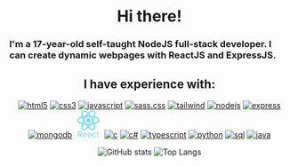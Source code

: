 <h1 align="center">Hi there!</h1>

### I'm a 17-year-old self-taught NodeJS full-stack developer. I can create dynamic webpages with ReactJS and ExpressJS.

<h2 align="center">I have experience with:</h2>
<div align="center">
      <a href="https://en.m.wikipedia.org/wiki/HTML"><img
        src="https://github.com/MertJSX/MertJSX/assets/122701396/70cc50c7-39ea-4947-8d79-6be41e03c263"
        alt="html5"
        width="45"
        height="45"
      /></a>
      <a href="https://en.m.wikipedia.org/wiki/CSS"><img
        src="https://github.com/MertJSX/MertJSX/assets/122701396/2cfc1f2e-04bd-4400-9bc8-36fdef0db5db"
        alt="css3"
        width="45"
        height="45"
      /></a>
      <a href="https://developer.mozilla.org/en-US/docs/Web/JavaScript"><img
        src="https://github.com/user-attachments/assets/dcf3e135-6411-44a3-a251-629e97461bd6"
        alt="javascript"
        width="45"
        height="45"
      /></a>
      <a href="https://sass-lang.com/"><img
        src="https://sass-lang.com/assets/img/styleguide/seal-color.png"
        alt="sass.css"
        width="50"
        height="50"
      /></a>
      <a href="https://tailwindcss.com/"><img
        src="https://github.com/user-attachments/assets/a5fbf8c9-7947-45bd-9c86-6f0159a794cf"
        alt="tailwind"
        width="60"
        height="40"
      /></a>
      <a href="https://nodejs.org/en"><img
        src="https://www.vectorlogo.zone/logos/nodejs/nodejs-icon.svg"
        alt="nodejs"
        width="50"
        height="50"
      /></a>
      <a href="https://expressjs.com/"><img
        src="https://github.com/MertJSX/MertJSX/assets/122701396/f9132784-1cbd-4cab-8182-484a91b9ea34"
        alt="express"
        style="background-color: white"
        width="50"
        height="50"
      /></a>
      <a href="https://www.mongodb.com/"><img
        src="https://www.vectorlogo.zone/logos/mongodb/mongodb-icon.svg"
        alt="mongodb"
        width="50"
        height="50"
      /></a>
      <a href="https://react.dev/"><img
          src="https://raw.githubusercontent.com/devicons/devicon/master/icons/react/react-original-wordmark.svg"
          alt="react"
          width="50"
          height="50"
      /></a>
      <a href="https://en.m.wikipedia.org/wiki/C_(programming_language)"><img
        src="https://upload.wikimedia.org/wikipedia/commons/thumb/1/18/C_Programming_Language.svg/380px-C_Programming_Language.svg.png?20201031132917"
        alt="c"
        width="50"
        height="50"
      /></a>
      <a href="https://en.wikipedia.org/wiki/C_Sharp_(programming_language)#:~:text=C%23%20(%2F%CB%8Csi%CB%90%20%CB%88,C%23"><img
        src="https://github.com/user-attachments/assets/88e5f9e6-c804-4e91-8905-e678d1c48e46"
        alt="c#"
        width="50"
        height="50"
      /></a>
      <a href="https://www.typescriptlang.org/"><img
        src="https://github.com/user-attachments/assets/bb822e31-26dd-406b-a22d-411003f0fdc6"
        alt="typescript"
        width="50"
        height="50"
      /></a>
      <a href="https://www.python.org/"><img
        src="https://github.com/user-attachments/assets/5a5fa324-98b8-4f99-a642-115ccd11f3dc"
        alt="python"
        width="50"
        height="50"
      /></a>
      <a href="https://en.wikipedia.org/wiki/SQL"><img
        src="https://github.com/user-attachments/assets/ada16e32-cfb3-40d9-97c6-c0697c028ec9"
        alt="sql"
        width="40"
        height="50"
      /></a>
      <a href="https://en.wikipedia.org/wiki/Java_(programming_language)"><img
        src="https://github.com/user-attachments/assets/18d96fde-789a-4994-b529-616e33999f1f"
        alt="java"
        width="50"
        height="50"
      /></a>
</div>

<div align="center">
      
![GitHub stats](https://github-readme-stats.vercel.app/api?username=MertJSX&show_icons=true&theme=gotham&hide=contribs&include_all_commits=true)
![Top Langs](https://github-readme-stats.vercel.app/api/top-langs/?username=MertJSX&layout=compact&theme=gotham)
      
</div>
